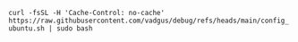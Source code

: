`curl -fsSL -H 'Cache-Control: no-cache' https://raw.githubusercontent.com/vadgus/debug/refs/heads/main/config_ubuntu.sh | sudo bash`
